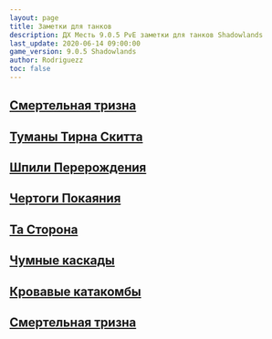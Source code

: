 ```yaml
---
layout: page
title: Заметки для танков 
description: ДХ Месть 9.0.5 PvE заметки для танков Shadowlands
last_update: 2020-06-14 09:00:00
game_version: 9.0.5 Shadowlands
author: Rodriguezz
toc: false
---
```


<div class="gridtn boss-overview">
<a href="/guide/tank_tips/necrotic-wake" class="">
<div class="cardtn boss-card" style="background-image: url(&quot;https://tanknotes.com/storage/uploads/2020/11/15/5fb17b55a4326NW.webp&quot;);background-size: cover;background-position: center center;">
<div><div class="boss-background" style="filter: hue-rotate(73deg);"></div> <!----> <h2 class="quadrata text-shadow">
            Смертельная тризна
</h2></div> <div class="bordertn"></div></div></a>

<a href="/mythic-plus/necrotic-wake" class="">
<div class="cardtn boss-card" style="background-image: url(&quot;https://tanknotes.com/storage/uploads/2020/11/15/5fb17b8270aadMoTS.webp&quot;);background-size: cover;background-position: center center;">
<div><div class="boss-background" style="filter: hue-rotate(73deg);"></div> <!----> <h2 class="quadrata text-shadow">
            Туманы Тирна Скитта
</h2></div> <div class="bordertn"></div></div></a>

<a href="/mythic-plus/necrotic-wake" class="">
<div class="cardtn boss-card" style="background-image: url(&quot;https://tanknotes.com/storage/uploads/2020/11/15/5fb1788a55670SoA.webp&quot;);background-size: cover;background-position: center center;">
<div><div class="boss-background" style="filter: hue-rotate(73deg);"></div> <!----> <h2 class="quadrata text-shadow">
            Шпили Перерождения
</h2></div> <div class="bordertn"></div></div></a>

<a href="/mythic-plus/necrotic-wake" class="">
<div class="cardtn boss-card" style="background-image: url(&quot;https://tanknotes.com/storage/uploads/2020/11/15/5fb17b1a4ff31HoA.webp&quot;);background-size: cover;background-position: center center;">
<div><div class="boss-background" style="filter: hue-rotate(73deg);"></div> <!----> <h2 class="quadrata text-shadow">
           Чертоги Покаяния
</h2></div> <div class="bordertn"></div></div></a>

<a href="/mythic-plus/necrotic-wake" class="">
<div class="cardtn boss-card" style="background-image: url(&quot;https://tanknotes.com/storage/uploads/2020/11/15/5fb179735d52fDoS.webp&quot;);background-size: cover;background-position: center center;">
<div><div class="boss-background" style="filter: hue-rotate(73deg);"></div> <!----> <h2 class="quadrata text-shadow">
           Та Сторона
</h2></div> <div class="bordertn"></div></div></a>

<a href="/mythic-plus/necrotic-wake" class="">
<div class="cardtn boss-card" style="background-image: url(&quot;https://tanknotes.com/storage/uploads/2020/11/15/5fb178fa67918PF.webp&quot;);background-size: cover;background-position: center center;">
<div><div class="boss-background" style="filter: hue-rotate(73deg);"></div> <!----> <h2 class="quadrata text-shadow">
            Чумные каскады
</h2></div> <div class="bordertn"></div></div></a>

<a href="/mythic-plus/necrotic-wake" class="">
<div class="cardtn boss-card" style="background-image: url(&quot;https://tanknotes.com/storage/uploads/2020/11/15/5fb179268f9eaSD.webp&quot;);background-size: cover;background-position: center center;">
<div><div class="boss-background" style="filter: hue-rotate(73deg);"></div> <!----> <h2 class="quadrata text-shadow">
            Кровавые катакомбы
</h2></div> <div class="bordertn"></div></div></a>

<a href="/mythic-plus/necrotic-wake" class="">
<div class="cardtn boss-card" style="background-image: url(&quot;https://tanknotes.com/storage/uploads/2020/11/15/5fb17ae355262ToP.webp&quot;);background-size: cover;background-position: center center;">
<div><div class="boss-background" style="filter: hue-rotate(73deg);"></div> <!----> <h2 class="quadrata text-shadow">
            Смертельная тризна
</h2></div> <div class="bordertn"></div></div></a>

</div>